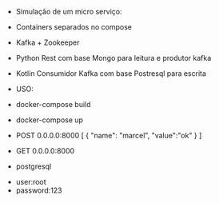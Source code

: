 * Simulação de um micro serviço:

- Containers separados no compose

- Kafka + Zookeeper

- Python Rest com base Mongo para leitura e produtor kafka

- Kotlin Consumidor Kafka com base Postresql para escrita


* USO:

- docker-compose build

- docker-compose up

- POST 0.0.0.0:8000
[
    {
      "name": "marcel",
       "value":"ok"
    }
]

- GET 0.0.0.0:8000

* postgresql

- user:root
- password:123